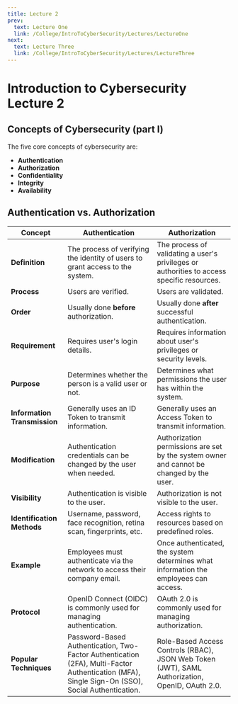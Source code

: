 ```yaml
---
title: Lecture 2
prev:
  text: Lecture One
  link: /College/IntroToCyberSecurity/Lectures/LectureOne
next:
  text: Lecture Three
  link: /College/IntroToCyberSecurity/Lectures/LectureThree
---
```


# Introduction to Cybersecurity Lecture 2

## Concepts of Cybersecurity (part I)

The five core concepts of cybersecurity are:

- **Authentication**
- **Authorization**
- **Confidentiality**
- **Integrity**
- **Availability**

## Authentication vs. Authorization

| **Concept**                  | **Authentication**                                                                                                                              | **Authorization**                                                                               |
| ---------------------------- | ----------------------------------------------------------------------------------------------------------------------------------------------- | ----------------------------------------------------------------------------------------------- |
| **Definition**               | The process of verifying the identity of users to grant access to the system.                                                                   | The process of validating a user's privileges or authorities to access specific resources.      |
| **Process**                  | Users are verified.                                                                                                                             | Users are validated.                                                                            |
| **Order**                    | Usually done **before** authorization.                                                                                                          | Usually done **after** successful authentication.                                               |
| **Requirement**              | Requires user's login details.                                                                                                                  | Requires information about user's privileges or security levels.                                |
| **Purpose**                  | Determines whether the person is a valid user or not.                                                                                           | Determines what permissions the user has within the system.                                     |
| **Information Transmission** | Generally uses an ID Token to transmit information.                                                                                             | Generally uses an Access Token to transmit information.                                         |
| **Modification**             | Authentication credentials can be changed by the user when needed.                                                                              | Authorization permissions are set by the system owner and cannot be changed by the user.        |
| **Visibility**               | Authentication is visible to the user.                                                                                                          | Authorization is not visible to the user.                                                       |
| **Identification Methods**   | Username, password, face recognition, retina scan, fingerprints, etc.                                                                           | Access rights to resources based on predefined roles.                                           |
| **Example**                  | Employees must authenticate via the network to access their company email.                                                                      | Once authenticated, the system determines what information the employees can access.            |
| **Protocol**                 | OpenID Connect (OIDC) is commonly used for managing authentication.                                                                             | OAuth 2.0 is commonly used for managing authorization.                                          |
| **Popular Techniques**       | Password-Based Authentication, Two-Factor Authentication (2FA), Multi-Factor Authentication (MFA), Single Sign-On (SSO), Social Authentication. | Role-Based Access Controls (RBAC), JSON Web Token (JWT), SAML Authorization, OpenID, OAuth 2.0. |
